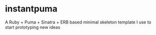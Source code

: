 instantpuma
===========

A Ruby + Puma + Sinatra + ERB based minimal skeleton template I use to start prototyping new ideas
